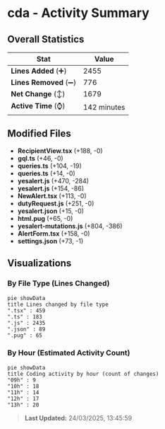 # cda - Activity Summary 

## Overall Statistics

| Stat                   | Value                                                             |
| ---------------------- | ----------------------------------------------------------------- |
| **Lines Added** (➕)   | 2455                                          |
| **Lines Removed** (➖) | 776                                        |
| **Net Change** (↕)    | 1679                |
| **Active Time** (⌚)   | 142 minutes |


## Modified Files
- **RecipientView.tsx** (+188, -0)
- **gql.ts** (+46, -0)
- **queries.ts** (+104, -19)
- **queries.ts** (+14, -0)
- **yesalert.js** (+470, -284)
- **yesalert.js** (+154, -86)
- **NewAlert.tsx** (+113, -0)
- **dutyRequest.js** (+251, -0)
- **yesalert.json** (+15, -0)
- **html.pug** (+65, -0)
- **yesalert-mutations.js** (+804, -386)
- **AlertForm.tsx** (+158, -0)
- **settings.json** (+73, -1)

## Visualizations

### By File Type (Lines Changed)

```mermaid
pie showData
title Lines changed by file type
".tsx" : 459
".ts" : 183
".js" : 2435
".json" : 89
".pug" : 65
```

### By Hour (Estimated Activity Count)

```mermaid
pie showData
title Coding activity by hour (count of changes)
"09h" : 9
"10h" : 18
"11h" : 14
"12h" : 17
"13h" : 20
```


> **Last Updated:** 24/03/2025, 13:45:59